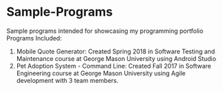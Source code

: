 # Sample-Programs
Sample programs intended for showcasing my programming portfolio
Programs Included:
1. Mobile Quote Generator: Created Spring 2018 in Software Testing and Maintenance course at George Mason University using Android Studio     
2. Pet Adoption System - Command Line: Created Fall 2017 in Software Engineering course at George Mason University using Agile development with 3 team members. 
